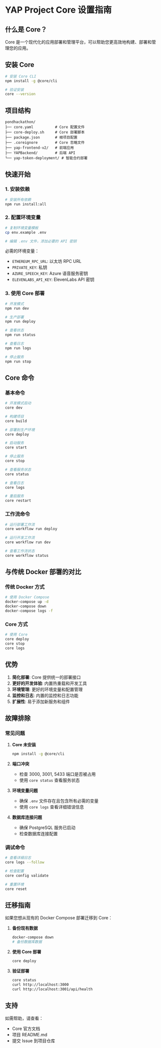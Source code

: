 # YAP Project Core 设置指南

## 什么是 Core？

Core 是一个现代化的应用部署和管理平台，可以帮助您更高效地构建、部署和管理您的应用。

## 安装 Core

```bash
# 安装 Core CLI
npm install -g @core/cli

# 验证安装
core --version
```

## 项目结构

```
pondhackathon/
├── core.yaml          # Core 配置文件
├── core-deploy.sh     # Core 部署脚本
├── package.json       # 根项目配置
├── .coreignore        # Core 忽略文件
├── yap-frontend-v2/   # 前端应用
├── YAPBackend/        # 后端 API
└── yap-token-deployment/ # 智能合约部署
```

## 快速开始

### 1. 安装依赖

```bash
# 安装所有依赖
npm run install:all
```

### 2. 配置环境变量

```bash
# 复制环境变量模板
cp env.example .env

# 编辑 .env 文件，添加必要的 API 密钥
```

必需的环境变量：
- `ETHEREUM_RPC_URL`: 以太坊 RPC URL
- `PRIVATE_KEY`: 私钥
- `AZURE_SPEECH_KEY`: Azure 语音服务密钥
- `ELEVENLABS_API_KEY`: ElevenLabs API 密钥

### 3. 使用 Core 部署

```bash
# 开发模式
npm run dev

# 生产部署
npm run deploy

# 查看状态
npm run status

# 查看日志
npm run logs

# 停止服务
npm run stop
```

## Core 命令

### 基本命令

```bash
# 开发模式启动
core dev

# 构建项目
core build

# 部署到生产环境
core deploy

# 启动服务
core start

# 停止服务
core stop

# 查看服务状态
core status

# 查看日志
core logs

# 重启服务
core restart
```

### 工作流命令

```bash
# 运行部署工作流
core workflow run deploy

# 运行开发工作流
core workflow run dev

# 查看工作流状态
core workflow status
```

## 与传统 Docker 部署的对比

### 传统 Docker 方式
```bash
# 使用 Docker Compose
docker-compose up -d
docker-compose down
docker-compose logs -f
```

### Core 方式
```bash
# 使用 Core
core deploy
core stop
core logs
```

## 优势

1. **简化部署**: Core 提供统一的部署接口
2. **更好的开发体验**: 内置热重载和开发工具
3. **环境管理**: 更好的环境变量和配置管理
4. **监控和日志**: 内置的监控和日志功能
5. **扩展性**: 易于添加新服务和组件

## 故障排除

### 常见问题

1. **Core 未安装**
   ```bash
   npm install -g @core/cli
   ```

2. **端口冲突**
   - 检查 3000, 3001, 5433 端口是否被占用
   - 使用 `core status` 查看服务状态

3. **环境变量问题**
   - 确保 `.env` 文件存在且包含所有必需的变量
   - 使用 `core logs` 查看详细错误信息

4. **数据库连接问题**
   - 确保 PostgreSQL 服务已启动
   - 检查数据库连接配置

### 调试命令

```bash
# 查看详细日志
core logs --follow

# 检查配置
core config validate

# 重置环境
core reset
```

## 迁移指南

如果您想从现有的 Docker Compose 部署迁移到 Core：

1. **备份现有数据**
   ```bash
   docker-compose down
   # 备份数据库数据
   ```

2. **使用 Core 部署**
   ```bash
   core deploy
   ```

3. **验证部署**
   ```bash
   core status
   curl http://localhost:3000
   curl http://localhost:3001/api/health
   ```

## 支持

如需帮助，请查看：
- Core 官方文档
- 项目 README.md
- 提交 Issue 到项目仓库 
